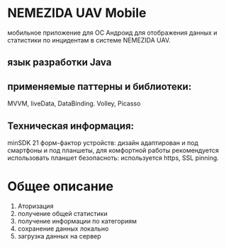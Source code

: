 # NEMEZIDA UAV Mobile

мобильное приложение для ОС Андроид для отображения данных и статистики по инцидентам в системе NEMEZIDA UAV. 
## язык разработки Java
## применяемые паттерны и библиотеки:
MVVM, liveData, DataBinding.
Volley, Picasso

## Техническая информация:
minSDK 21
форм-фактор устройств: дизайн адаптирован и под смартфоны и под планшеты, для комфортной работы рекомендуется использовать планшет
безопасноть: используется https, SSL pinning. 



# Общее описание
1. Аторизация 
2. получение общей статистики
3. получение информации по категориям
4. сохранение данных локально
5. загрузка данных на сервер